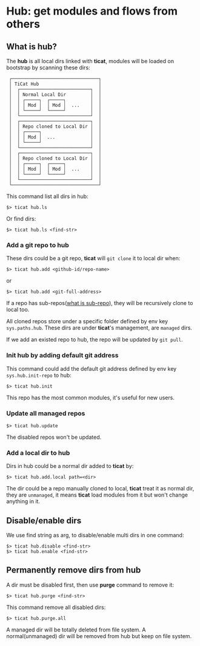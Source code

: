 # Hub: get modules and flows from others

## What is hub?
The **hub** is all local dirs linked with **ticat**,
modules will be loaded on bootstrap by scanning these dirs:
```
 ┌────────────────────────────────┐
 │ TiCat Hub                      │
 │  ┌──────────────────────────┐  │
 │  │ Normal Local Dir         │  │
 │  │ ┌─────┐  ┌─────┐         │  │
 │  │ │ Mod │  │ Mod │  ...    │  │
 │  │ └─────┘  └─────┘         │  │
 │  └──────────────────────────┘  │
 │  ┌──────────────────────────┐  │
 │  │ Repo cloned to Local Dir │  │
 │  │ ┌─────┐                  │  │
 │  │ │ Mod │  ...             │  │
 │  │ └─────┘                  │  │
 │  └──────────────────────────┘  │
 │  ┌──────────────────────────┐  │
 │  │ Repo cloned to Local Dir │  │
 │  │ ┌─────┐  ┌─────┐         │  │
 │  │ │ Mod │  │ Mod │  ...    │  │
 │  │ └─────┘  └─────┘         │  │
 │  └──────────────────────────┘  │
 └────────────────────────────────┘
```

This command list all dirs in hub:
```
$> ticat hub.ls
```
Or find dirs:
```
$> ticat hub.ls <find-str>
```

### Add a git repo to hub
These dirs could be a git repo, **ticat** will `git clone` it to local dir when:
```
$> ticat hub.add <github-id/repo-name>
```
or
```
$> ticat hub.add <git-full-address>
```

If a repo has sub-repos([what is sub-repo](../spec/repo-tree.md)),
they will be recursively clone to local too.

All cloned repos store under a specific folder defined by env key `sys.paths.hub`.
These dirs are under **ticat**'s management, are `managed` dirs.

If we add an existed repo to hub, the repo will be updated by `git pull`.

### Init hub by adding default git address
This command could add the default git address defined by env key `sys.hub.init-repo` to hub:
```
$> ticat hub.init
```
This repo has the most common modules, it's useful for new users.

### Update all managed repos
```
$> ticat hub.update
```
The disabled repos won't be updated.

### Add a local dir to hub
Dirs in hub could be a normal dir added to **ticat** by:
```
$> ticat hub.add.local path=<dir>
```

The dir could be a repo manually cloned to local,
**ticat** treat it as normal dir, they are `unmanaged`,
it means **ticat** load modules from it but won't change anything in it.

## Disable/enable dirs
We use find string as arg, to disable/enable multi dirs in one command:
```
$> ticat hub.disable <find-str>
$> ticat hub.enable <find-str>
```

## Permanently remove dirs from hub
A dir must be disabled first, then use **purge** command to remove it:
```
$> ticat hub.purge <find-str>
```
This command remove all disabled dirs:
```
$> ticat hub.purge.all
```

A managed dir will be totally deleted from file system.
A normal(unmanaged) dir will be removed from hub but keep on file system.
